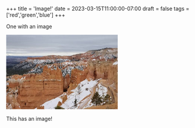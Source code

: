 +++
title = 'Image!'
date = 2023-03-15T11:00:00-07:00
draft = false
tags = ['red','green','blue']
+++

One with an image

<!--more-->

![Bryce Canyon National Park](bryce-canyon.jpg)

This has an image!
